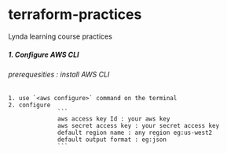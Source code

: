 # terraform-practices
Lynda learning course practices

##### 1. Configure AWS CLI
###### prerequesities : install AWS CLI
    1. use `<aws configure>` command on the terminal
    2. configure 
                  ```
                  aws access key Id : your aws key
                  aws secret access key : your secret access key
                  default region name : any region eg:us-west2
                  default output format : eg:json
                  ```

